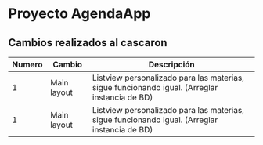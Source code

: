 # Proyecto AgendaApp
## Cambios realizados al cascaron

| Numero | Cambio      | Descripción                                                                                   |
|--------|-------------|-----------------------------------------------------------------------------------------------|
| 1      | Main layout | Listview personalizado para las materias, sigue funcionando igual. (Arreglar instancia de BD) | 
| 1      | Main layout | Listview personalizado para las materias, sigue funcionando igual. (Arreglar instancia de BD) | 